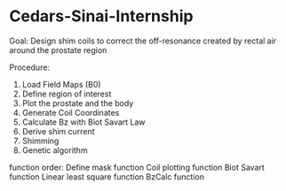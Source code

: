 # Cedars-Sinai-Internship

Goal: Design shim coils to correct the off-resonance created by rectal air around the prostate region


Procedure:
1. Load Field Maps (B0)
2. Define region of interest
3. Plot the prostate and the body
4. Generate Coil Coordinates
5. Calculate Bz with Biot Savart Law
6. Derive shim current
7. Shimming
8. Genetic algorithm

function order:
Define mask function
Coil plotting function
Biot Savart function
Linear least square function
BzCalc function
